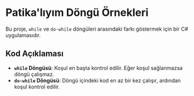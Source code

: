 # Patika'lıyım Döngü Örnekleri

Bu proje, `while` ve `do-while` döngüleri arasındaki farkı göstermek için bir C# uygulamasıdır.

## Kod Açıklaması

- **`while` Döngüsü**: Koşul en başta kontrol edilir. Eğer koşul sağlanmazsa döngü çalışmaz.
- **`do-while` Döngüsü**: Döngü içindeki kod en az bir kez çalışır, ardından koşul kontrol edilir.
